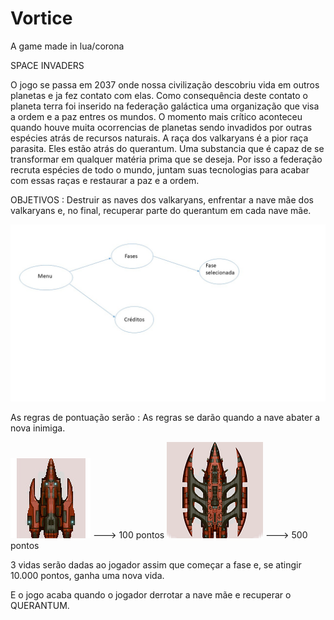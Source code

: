 # Vortice
A game made in lua/corona

SPACE INVADERS

O jogo se passa em 2037 onde nossa civilização descobriu vida em outros planetas e ja fez contato com elas.
Como consequência deste contato o planeta terra foi inserido na federação galáctica uma organização que visa a ordem e a paz entres os mundos.
O momento mais crítico aconteceu quando houve muita ocorrencias de planetas sendo invadidos por outras espécies atrás de recursos naturais.
A raça dos valkaryans é a pior raça parasita. Eles estão atrás do querantum. Uma substancia que é capaz de se transformar em qualquer matéria prima que se deseja.
Por isso a federação recruta espécies de todo o mundo, juntam suas tecnologias para acabar com essas raças e restaurar a paz e a ordem.

OBJETIVOS :
Destruir as naves dos valkaryans, enfrentar a nave mãe dos valkaryans e, no final, recuperar parte do querantum em cada nave mãe.

![alt text](https://github.com/Dav1XD/Vortice/blob/master/Apresentação%20game/Slide1.JPG)

As regras de pontuação serão :
As regras se darão quando a nave abater a nova inimiga.

![alt text](https://github.com/Dav1XD/Vortice/blob/master/Apresentação%20game/Alienb.jpg) ---> 100 pontos
![alt text](https://github.com/Dav1XD/Vortice/blob/master/Apresentação%20game/Alien-Mothership2.png) ---> 500 pontos

3 vidas serão dadas ao jogador assim que começar a fase e, se atingir 10.000 pontos, ganha uma nova vida.

E o jogo acaba quando o jogador derrotar a nave mãe e recuperar o QUERANTUM.
